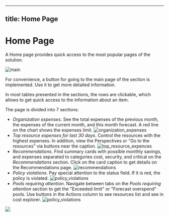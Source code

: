 
---
title: Home Page
---

# Home Page

A Home page provides quick access to the most popular pages of the solution.

![main](https://hystax.com/documentation/optscale/_static/screens/home_page/main.png)

For convenience, a button for going to the main page of the section is implemented. Use it to get more detailed information.

In most tables presented in the sections, the rows are clickable, which allows to get quick access to the information about an item.

The page is divided into 7 sections:

- *Organization expenses*. See the total expenses of the previous month, the expenses of the current month, and this month forecast. A red line on the chart shows the expenses limit.
	![organization_expenses](https://hystax.com/documentation/optscale/_static/screens/home_page/organization_expenses.png)
- *Top resource expenses for last 30 days*. Control the resources with the highest expenses. In addition, view the Perspectives or "Go to the resources" via buttons near the caption.
	![top_resource_expences](https://hystax.com/documentation/optscale/_static/screens/home_page/top_resource_expences.png)
- *Recommendations*. Find summary cards with possible monthly savings, and expenses separated to categories cost, security, and critical on the *Recommendations* section. Click on the card caption to get details on the Recommendations page.
	![recommendations](https://hystax.com/documentation/optscale/_static/screens/home_page/recommendations.png)
- *Policy violations*. Pay special attention to the status field. If it is red, the policy is violated.
	![policy_violations](https://hystax.com/documentation/optscale/_static/screens/home_page/policy_violations.png)
- *Pools requiring attention*. Navigate between tabs on the *Pools requiring attention* section to get the "Exceeded limit" or "Forecast overspend" pools. Use buttons in the Actions column to see resources list and see in cost explorer.
	![policy_violations](https://hystax.com/documentation/optscale/_static/screens/home_page/pools_requiring_attention.png)

![](https://hystax.com/documentation/optscale/images/snipp4.svg)